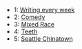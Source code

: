 - 1: [Writing every week](resolution.md)
- 2: [Comedy](week_2_comedy.md)
- 3: [Mixed Race](week_3_mixed_race.md)
- 4: [Teeth](week_4_teeth.md)
- 5: [Seattle Chinatown](week_5_seattle_chinatown.md)
